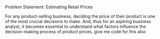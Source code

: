 Problem Statement:
Estimating Retail Prices

For any product-selling business, deciding the price of their product is one of the most crucial decisions to make. And, thus for an aspiring business analyst, it becomes essential to understand what factors influence the decision-making process of product prices.  give me code for this also
